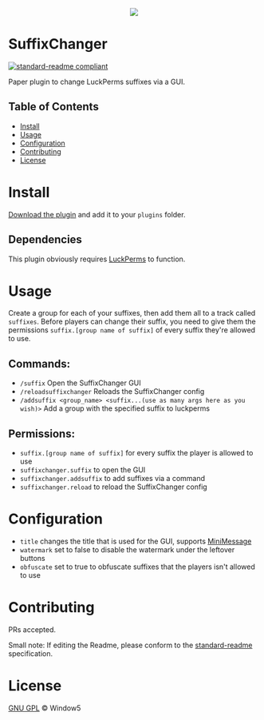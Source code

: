 <p align="center">
  <img src="https://cdn.modrinth.com/data/C3bNc2TF/images/5de7fd5b43387b9ddb2e1b2cd0655e9e5e795a7b.png" />
</p>

# SuffixChanger
[![standard-readme compliant](https://img.shields.io/badge/readme%20style-standard-brightgreen.svg?style=flat-square)](https://github.com/RichardLitt/standard-readme)

Paper plugin to change LuckPerms suffixes via a GUI.

## Table of Contents

- [Install](#install)
- [Usage](#usage)
- [Configuration](#configuration)
- [Contributing](#contributing)
- [License](#license)

# Install

[Download the plugin](https://hangar.papermc.io/Window5/SuffixChanger) and add it to your ``plugins`` folder.

## Dependencies

This plugin obviously requires [LuckPerms](https://luckperms.net/download) to function.

# Usage

Create a group for each of your suffixes, then add them all to a track called ``suffixes``. Before players can change their suffix, you need to give them the permissions ``suffix.[group name of suffix]`` of every suffix they're allowed to use.

## Commands:
- ``/suffix`` Open the SuffixChanger GUI
- ``/reloadsuffixchanger`` Reloads the SuffixChanger config
- ``/addsuffix <group_name> <suffix...(use as many args here as you wish)>`` Add a group with the specified suffix to luckperms

## Permissions:
  - ``suffix.[group name of suffix]`` for every suffix the player is allowed to use
  - ``suffixchanger.suffix`` to open the GUI
  - ``suffixchanger.addsuffix`` to add suffixes via a command
  - ``suffixchanger.reload`` to reload the SuffixChanger config

# Configuration
  - ``title`` changes the title that is used for the GUI, supports [MiniMessage](https://docs.advntr.dev/minimessage/format.html)
  - ``watermark`` set to false to disable the watermark under the leftover buttons
  - ``obfuscate`` set to true to obfuscate suffixes that the players isn't allowed to use

# Contributing

PRs accepted.

Small note: If editing the Readme, please conform to the [standard-readme](https://github.com/RichardLitt/standard-readme) specification.

# License

[GNU GPL](LICENSE) © Window5
